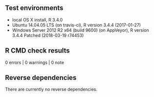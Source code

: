 ## Test environments
* local OS X install, R 3.4.0
* Ubuntu 14.04.05 LTS (on travis-ci), R version 3.4.4 (2017-01-27)
* Windows Server 2012 R2 x64 (build 9600) (on AppVeyor), R version 3.4.4 Patched (2018-03-19 r74453)

## R CMD check results

0 errors | 0 warnings | 0 note

## Reverse dependencies

There are currently no reverse dependencies.
